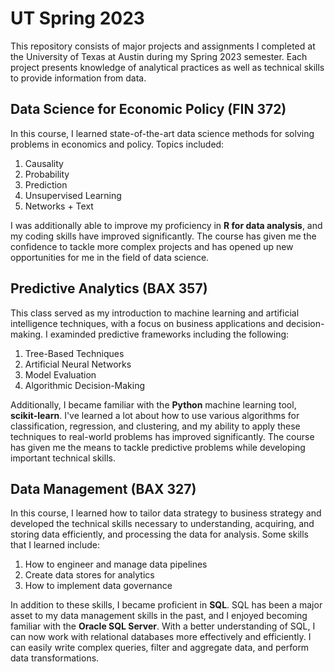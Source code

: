 # UT Spring 2023
This repository consists of major projects and assignments I completed at the University of Texas at Austin during my Spring 2023 semester. Each project presents knowledge of analytical practices as well as technical skills to provide information from data.

## Data Science for Economic Policy (FIN 372)
In this course, I learned state-of-the-art data science methods for solving problems in economics and policy. Topics included:
1) Causality
2) Probability
3) Prediction
4) Unsupervised Learning
5) Networks + Text

I was additionally able to improve my proficiency in **R for data analysis**, and my coding skills have improved significantly. The course has given me the confidence to tackle more complex projects and has opened up new opportunities for me in the field of data science.

## Predictive Analytics (BAX 357)
This class served as my introduction to machine learning and artificial intelligence techniques, with a focus on business applications and decision-making. I examinded predictive frameworks including the following:
1) Tree-Based Techniques
2) Artificial Neural Networks
3) Model Evaluation
4) Algorithmic Decision-Making

Additionally, I became familiar with the **Python** machine learning tool, **scikit-learn**. I've learned a lot about how to use various algorithms for classification, regression, and clustering, and my ability to apply these techniques to real-world problems has improved significantly. The course has given me the means to tackle predictive problems while developing important technical skills.

## Data Management (BAX 327)
In this course, I learned how to tailor data strategy to business strategy and developed the technical skills necessary to understanding, acquiring, and storing data efficiently, and processing the data for analysis. Some skills that I learned include:
1) How to engineer and manage data pipelines
2) Create data stores for analytics
3) How to implement data governance

In addition to these skills, I became proficient in **SQL**. SQL has been a major asset to my data management skills in the past, and I enjoyed becoming familiar with the **Oracle SQL Server**. With a better understanding of SQL, I can now work with relational databases more effectively and efficiently. I can easily write complex queries, filter and aggregate data, and perform data transformations.

